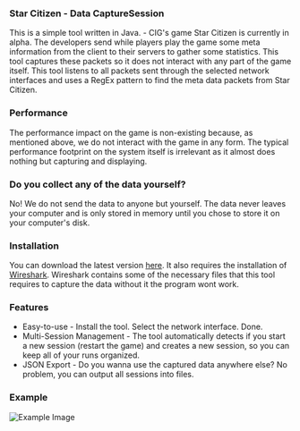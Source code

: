 ### Star Citizen - Data CaptureSession

This is a simple tool written in Java. - CIG's game Star Citizen is currently in alpha. The developers send while players
play the game some meta information from the client to their servers to gather some statistics. This tool captures these packets
so it does not interact with any part of the game itself. This tool listens to all packets sent through the selected network
interfaces and uses a RegEx pattern to find the meta data packets from Star Citizen.

### Performance

The performance impact on the game is non-existing because, as mentioned above, we do not interact with the game in any form.
The typical performance footprint on the system itself is irrelevant as it almost does nothing but capturing and displaying.

### Do you collect any of the data yourself?

No! We do not send the data to anyone but yourself. The data never leaves your computer and is only stored in memory until
you chose to store it on your computer's disk.

### Installation

You can download the latest version [here](https://github.com/starcitizendotguide/DataCapture/releases). It also requires
the installation of [Wireshark](https://www.wireshark.org/#download). Wireshark contains some of the necessary files that
this tool requires to capture the data without it the program wont work. 

### Features

 - Easy-to-use - Install the tool. Select the network interface. Done.
 - Multi-Session Management - The tool automatically detects if you start a new session (restart the game) and creates
 a new session, so you can keep all of your runs organized.
 - JSON Export - Do you wanna use the captured data anywhere else? No problem, you can output all sessions into files.

### Example

![Example Image](https://screenshotscdn.firefoxusercontent.com/images/7547b353-8fb0-405b-a0a4-4a21145a9c3d.png)

